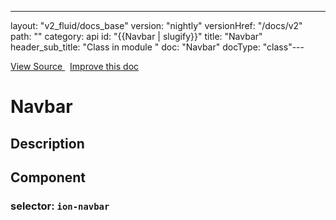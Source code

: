 ---
layout: "v2_fluid/docs_base"
version: "nightly"
versionHref: "/docs/v2"
path: ""
category: api
id: "{{Navbar | slugify}}"
title: "Navbar"
header_sub_title: "Class in module "
doc: "Navbar"
docType: "class"---




<div class="improve-docs">
  <a href='http://github.com/driftyco/ionic2/tree/master/ionic/components/navbar/navbar.ts#L60'>
    View Source
  </a>
  &nbsp;
  <a href='http://github.com/driftyco/ionic2/edit/master/ionic/components/navbar/navbar.ts#L60'>
    Improve this doc
  </a>

</div>




<h1 class="api-title">


Navbar






</h1>






<h2>Description</h2>



<h2>Component</h2>
<h3>selector: <code>ion-navbar</code></h3>



<!-- end content block -->


<!-- end body block -->

